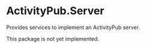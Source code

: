 # ActivityPub.Server

Provides services to implement an ActivityPub server.

This package is not yet implemented.
